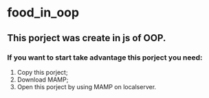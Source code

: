 # food_in_oop
## This porject was create in js of OOP.
### If you want to start take advantage this porject you need:
1. Copy this porject;
2. Download MAMP;
3. Open this porject by using MAMP on localserver.
